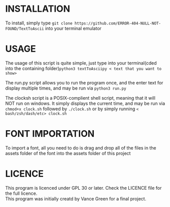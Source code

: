 <!DOCTYPE html>
<h1>INSTALLATION</h1>
<p>To install, simply type <code>git clone https://github.com/ERROR-404-NULL-NOT-FOUND/TextToAscii</code> into your terminal emulator</p>
<h1>USAGE</h1>
<p>The usage of this script is quite simple, just type into your terminal(cded into the containing folder)<code>python3 textToAsciipy < text that you want to show></code></p>
<p>The run.py script allows you to run the program once, and the enter text for display multiple times, and may be run via <code>python3 run.py</code>
<p>The clocksh script is a POSIX-complient shell script, meaning that it will NOT run on windows. It simply displays the current time, and may be run via <code>chmod+x clock.sh</code> followed by <code>./clock.sh</code> or by simply running <code>< bash/zsh/dash/etc> clock.sh</code></p> 
<h1>FONT IMPORTATION</h1>
<p>To import a font, all you need to do is drag and drop all of the files in the assets folder of the font into the assets folder of this project</p>
<h1>LICENCE</h1>
<p>This program is licenced under GPL 30 or later. Check the LICENCE file for the full licence.<br>This program was initially creatd by Vance Green for a final project.</p>
